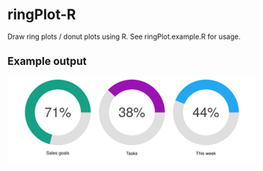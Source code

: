 # ringPlot-R
Draw ring plots / donut plots using R. See ringPlot.example.R for usage.

Example output
--------------
![Example](/example.svg)

